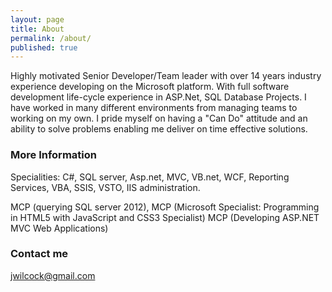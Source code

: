 ```yaml
---
layout: page
title: About
permalink: /about/
published: true
---
```


Highly motivated Senior Developer/Team leader with over 14 years industry experience developing on the Microsoft platform. With full software development life-cycle experience in ASP.Net, SQL Database Projects. I have worked in many different environments from managing teams to working on my own. I pride myself on having a "Can Do" attitude and an ability to solve problems enabling me deliver on time effective solutions. 

### More Information

Specialities: C#, SQL server, Asp.net, MVC, VB.net, WCF, Reporting Services, VBA, SSIS, VSTO, IIS administration.

MCP (querying SQL server 2012), MCP (Microsoft Specialist: Programming in HTML5 with JavaScript and CSS3 Specialist) MCP (Developing ASP.NET MVC Web Applications) 

### Contact me

[jwilcock@gmail.com](mailto:jwilcock@gmail.com)
